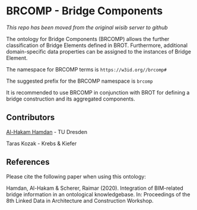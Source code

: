 # BRCOMP - Bridge Components
*This repo has been moved from the original wisib server to github*

The ontology for Bridge Components (BRCOMP) allows the further classification of Bridge Elements defined in BROT. Furthermore, additional domain-specific data properties can be assigned to the instances of Bridge Element.

The namespace for BRCOMP terms is `https://w3id.org//brcomp#`

The suggested prefix for the BRCOMP namespace is `brcomp`

It is recommended to use BRCOMP in conjunction with BROT for defining a bridge construction and its aggregated components.

## Contributors

[Al-Hakam Hamdan](https://github.com/Alhakam) - TU Dresden

Taras Kozak - Krebs & Kiefer

## References

Please cite the following paper when using this ontology:

Hamdan, Al-Hakam & Scherer, Raimar (2020). Integration of BIM-related bridge information in an ontological knowledgebase. In: Proceedings of the 8th Linked Data in Architecture and Construction Workshop.